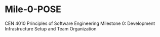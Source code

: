 # Mile-0-POSE
CEN 4010 Principles of Software Engineering   Milestone 0: Development Infrastructure Setup and   Team Organization 
